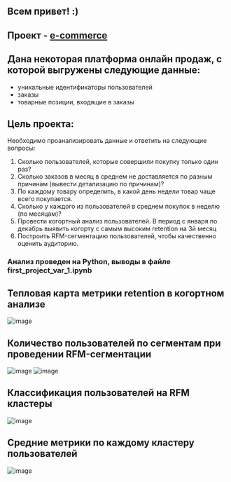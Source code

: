 ## **Всем привет! :)**

## Проект - [e-commerce](https://github.com/S1lencena/Data-analyst-projects/blob/main/first_project_var_1.ipynb)

## Дана некоторая платформа онлайн продаж, с которой выгружены следующие данные:
 * уникальные идентификаторы пользователей
 * заказы
 * товарные позиции, входящие в заказы

## Цель проекта:
Необходимо проанализировать данные и ответить на следующие вопросы:
1. Сколько пользователей, которые совершили покупку только один раз?
2. Сколько заказов в месяц в среднем не доставляется по разным причинам (вывести детализацию по причинам)? 
3. По каждому товару определить, в какой день недели товар чаще всего покупается. 
4. Сколько у каждого из пользователей в среднем покупок в неделю (по месяцам)?
5. Провести когортный анализ пользователей. В период с января по декабрь выявить когорту с самым высоким retention на 3й месяц
6. Построить RFM-сегментацию пользователей, чтобы качественно оценить аудиторию.

### Анализ проведен на Python, выводы в файле first_project_var_1.ipynb

## Тепловая карта метрики retention в когортном анализе

![image](https://github.com/S1lencena/Data-analysis_project_E-commerce/assets/140109674/4ef0d16d-4349-41c8-b968-a55be7ea7c61)

## Количество пользователей по сегментам при проведении RFM-сегментации

![image](https://github.com/S1lencena/Data-analysis_project_E-commerce/assets/140109674/8c24103a-5155-424d-9afc-8aa8d0f11eec)
![image](https://github.com/S1lencena/Data-analysis_project_E-commerce/assets/140109674/1dfc3281-a0c4-4ff2-89b1-e74d4cfc3232)

## Классификация пользователей на RFM кластеры

![image](https://github.com/S1lencena/Data-analysis_project_E-commerce/assets/140109674/ccd24a1e-1ff8-44c6-9ab4-cad192b220f8)

## Средние метрики по каждому кластеру пользователей

![image](https://github.com/S1lencena/Data-analysis_project_E-commerce/assets/140109674/51444be6-c7e7-4e3a-90d9-997f0c081a1f)
